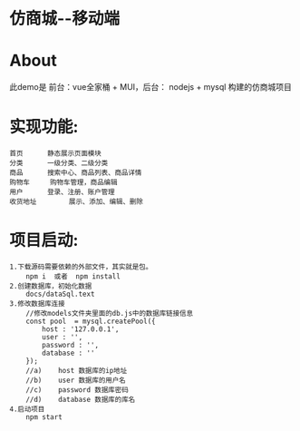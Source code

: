 仿商城--移动端
===
About
===
此demo是 前台：vue全家桶 + MUI，后台： nodejs + mysql 构建的仿商城项目

实现功能:
===
	首页		静态展示页面模块
	分类		一级分类、二级分类
	商品		搜索中心、商品列表、商品详情
	购物车		购物车管理，商品编辑
	用户		登录、注册、账户管理
	收货地址		展示、添加、编辑、删除

  
项目启动:
===
	1.下载源码需要依赖的外部文件，其实就是包。
		npm i  或者  npm install
	2.创建数据库，初始化数据
		docs/dataSql.text
	3.修改数据库连接
		//修改models文件夹里面的db.js中的数据库链接信息
		const pool  = mysql.createPool({
			host : '127.0.0.1',
			user : '',
			password : '',
			database : ''
		});
		//a)	host 数据库的ip地址
		//b)	user 数据库的用户名
		//c)	password 数据库密码
		//d)	database 数据库的库名
	4.启动项目
		npm start 
